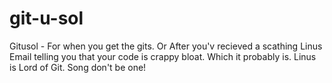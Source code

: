 # git-u-sol
Gitusol - For  when you get the gits. Or After you'v recieved a scathing Linus Email telling you that your code is crappy bloat. Which it probably is. Linus is Lord of Git. Song don't be one!
